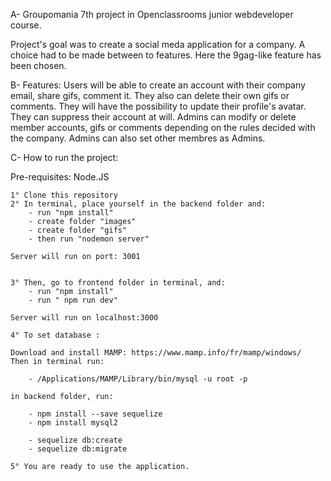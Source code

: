﻿A- Groupomania
7th project in Openclassrooms junior webdeveloper course.

Project's goal was to create a social meda application for a company.
A choice had to be made between to features. Here the 9gag-like feature has been chosen.

B- Features:
Users will be able to create an account with their company email, share gifs, comment it.
They also can delete their own gifs or comments.
They will have the possibility to update their profile's avatar. They can suppress their account at will.
Admins can modify or delete member accounts, gifs or comments depending on the rules decided with the company.
Admins can also set other membres as Admins.

C- How to run the project:

Pre-requisites: Node.JS

    1° Clone this repository
    2° In terminal, place yourself in the backend folder and:
        - run "npm install"
        - create folder "images"
        - create folder "gifs"
        - then run "nodemon server"

    Server will run on port: 3001


    3° Then, go to frontend folder in terminal, and:
        - run "npm install"
        - run " npm run dev"

    Server will run on localhost:3000

    4° To set database :

    Download and install MAMP: https://www.mamp.info/fr/mamp/windows/
    Then in terminal run:

        - /Applications/MAMP/Library/bin/mysql -u root -p 

    in backend folder, run:
    
        - npm install --save sequelize 
        - npm install mysql2

        - sequelize db:create
        - sequelize db:migrate

    5° You are ready to use the application.
